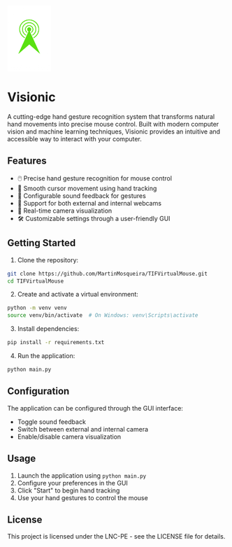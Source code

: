<img src="mainLogo.png" alt="TIF Virtual Mouse" width="100"/>

# Visionic

A cutting-edge hand gesture recognition system that transforms natural hand movements into precise mouse control. Built with modern computer vision and machine learning techniques, Visionic provides an intuitive and accessible way to interact with your computer.

## Features

- 🖱️ Precise hand gesture recognition for mouse control
- 🎯 Smooth cursor movement using hand tracking
- 🎵 Configurable sound feedback for gestures
- 📱 Support for both external and internal webcams
- 🎨 Real-time camera visualization
- 🛠️ Customizable settings through a user-friendly GUI
  
## Getting Started

1. Clone the repository:
```bash
git clone https://github.com/MartinMosqueira/TIFVirtualMouse.git
cd TIFVirtualMouse
```

2. Create and activate a virtual environment:
```bash
python -m venv venv
source venv/bin/activate  # On Windows: venv\Scripts\activate
```

3. Install dependencies:
```bash
pip install -r requirements.txt
```

4. Run the application:
```bash
python main.py
```

## Configuration

The application can be configured through the GUI interface:
- Toggle sound feedback
- Switch between external and internal camera
- Enable/disable camera visualization

## Usage

1. Launch the application using `python main.py`
2. Configure your preferences in the GUI
3. Click "Start" to begin hand tracking
4. Use your hand gestures to control the mouse

## License

This project is licensed under the LNC-PE - see the LICENSE file for details.
